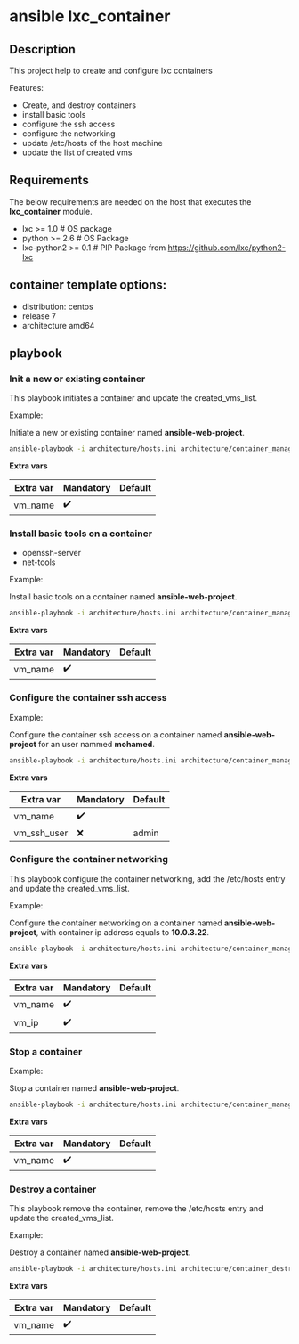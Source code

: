 # ansible lxc_container

## Description

This project help to create and configure lxc containers

Features:

* Create, and destroy containers
* install basic tools
* configure the ssh access
* configure the networking
* update /etc/hosts of the host machine
* update the list of created vms


## Requirements

The below requirements are needed on the host that executes the **lxc_container** module.
   
* lxc >= 1.0 # OS package
* python >= 2.6 # OS Package
* lxc-python2 >= 0.1 # PIP Package from https://github.com/lxc/python2-lxc

## container template options:

* distribution: centos
* release 7
* architecture amd64

## playbook

### Init a new or existing container

This playbook initiates a container and update the created_vms_list.

Example:

Initiate a new or existing container named **ansible-web-project**.

```bash
ansible-playbook -i architecture/hosts.ini architecture/container_manage.yml -t init --extra-vars "vm_name=ansible-web-project"
```

**Extra vars**

|   Extra var   |Mandatory         |   Default   |
|---------------|------------------|-------------|
|   vm_name     |:heavy_check_mark:|             |

### Install basic tools on a container

* openssh-server
* net-tools

Example:

Install basic tools on a container named **ansible-web-project**.

```bash
ansible-playbook -i architecture/hosts.ini architecture/container_manage.yml -t basics --extra-vars "vm_name=ansible-web-project"
```

**Extra vars**

|   Extra var   |Mandatory         |   Default   |
|---------------|------------------|-------------|
|   vm_name     |:heavy_check_mark:|             |

### Configure the container ssh access

Example:

Configure the container ssh access on a container named **ansible-web-project** for an user nammed **mohamed**.

```bash
ansible-playbook -i architecture/hosts.ini architecture/container_manage.yml -t ssh_config --extra-vars "vm_name=ansible-web-project vm_ssh_user=mohamed"
```
**Extra vars**

|   Extra var   |Mandatory         |   Default   |
|---------------|------------------|-------------|
|   vm_name     |:heavy_check_mark:|             |
|   vm_ssh_user |:x:               |    admin    |

### Configure the container networking

This playbook configure the container networking, add the /etc/hosts entry and update the created_vms_list.

Example:

Configure the container networking on a container named **ansible-web-project**, with container ip address equals to **10.0.3.22**.

```bash
ansible-playbook -i architecture/hosts.ini architecture/container_manage.yml -t network --extra-vars "vm_name=ansible-web-project vm_ip=10.0.3.22"
```

**Extra vars**

|   Extra var   |Mandatory         |   Default   |
|---------------|------------------|-------------|
|   vm_name     |:heavy_check_mark:|             |
|   vm_ip       |:heavy_check_mark:|             |

### Stop a container

Example:

Stop a container named **ansible-web-project**.

```bash
ansible-playbook -i architecture/hosts.ini architecture/container_manage.yml -t stop --extra-vars "vm_name=ansible-web-project"
```

**Extra vars**

|   Extra var   |Mandatory         |   Default   |
|---------------|------------------|-------------|
|   vm_name     |:heavy_check_mark:|             |

### Destroy a container

This playbook remove the container, remove the /etc/hosts entry and update the created_vms_list.

Example:

Destroy a container named **ansible-web-project**.

```bash
ansible-playbook -i architecture/hosts.ini architecture/container_destroy.yml --extra-vars "vm_name=ansible-web-project"
```

**Extra vars**

|   Extra var   |Mandatory         |   Default   |
|---------------|------------------|-------------|
|   vm_name     |:heavy_check_mark:|             |